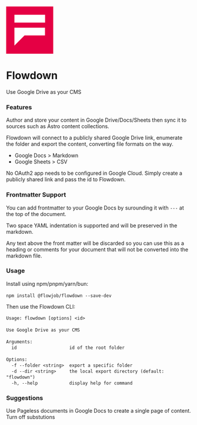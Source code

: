 ![Flowjob](FJ.svg)

# Flowdown

Use Google Drive as your CMS

### Features

Author and store your content in Google Drive/Docs/Sheets then sync it to sources such as Astro content collections. 

Flowdown will connect to a publicly shared Google Drive link, enumerate the folder and export the content, converting file formats on the way.

- Google Docs > Markdown
- Google Sheets > CSV

No OAuth2 app needs to be configured in Google Cloud. Simply create a publicly shared link and pass the id to Flowdown.

### Frontmatter Support

You can add frontmatter to your Google Docs by surounding it with `---` at the top of the document. 

Two space YAML indentation is supported and will be preserved in the markdown. 

Any text above the front matter will be discarded so you can use this as a heading or comments for your document that will not be converted into the markdown file.

### Usage

Install using npm/pnpm/yarn/bun:

`npm install @flowjob/flowdown --save-dev`

Then use the Flowdown CLI:

```
Usage: flowdown [options] <id>

Use Google Drive as your CMS

Arguments:
  id                    id of the root folder

Options:
  -f --folder <string>  export a specific folder
  -d --dir <string>     the local export directory (default: "flowdown")
  -h, --help            display help for command
```  

### Suggestions

Use Pageless documents in Google Docs to create a single page of content.
Turn off substutions








